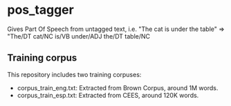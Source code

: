 # pos_tagger
Gives Part Of Speech from untagged text, i.e. "The cat is under the table" => "The/DT cat/NC is/VB under/ADJ the/DT table/NC

## Training corpus

This repository includes two training corpuses:
  * corpus_train_eng.txt: Extracted from Brown Corpus, around 1M words.
  * corpus_train_esp.txt: Extracted from CEES, around 120K words.
